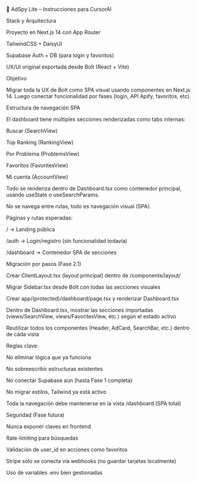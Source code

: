 🧠 AdSpy Lite – Instrucciones para CursorAI

Stack y Arquitectura

Proyecto en Next.js 14 con App Router

TailwindCSS + DaisyUI

Supabase Auth + DB (para login y favoritos)

UX/UI original exportada desde Bolt (React + Vite)

Objetivo

Migrar toda la UX de Bolt como SPA visual usando componentes en Next.js 14.
Luego conectar funcionalidad por fases (login, API Apify, favoritos, etc).

Estructura de navegación SPA

El dashboard tiene múltiples secciones renderizadas como tabs internas:

Buscar (SearchView)

Top Ranking (RankingView)

Por Problema (ProblemsView)

Favoritos (FavoritesView)

Mi cuenta (AccountView)

Todo se renderiza dentro de Dashboard.tsx como contenedor principal, usando useState o useSearchParams.

No se navega entre rutas, todo es navegación visual (SPA).

Páginas y rutas esperadas:

/ → Landing pública

/auth → Login/registro (sin funcionalidad todavía)

/dashboard → Contenedor SPA de secciones

Migración por pasos (Fase 2.1)

Crear ClientLayout.tsx (layout principal) dentro de /components/layout/

Migrar Sidebar.tsx desde Bolt con todas las secciones visuales

Crear app/(protected)/dashboard/page.tsx y renderizar Dashboard.tsx

Dentro de Dashboard.tsx, mostrar las secciones importadas (views/SearchView, views/FavoritesView, etc.) según el estado activo

Reutilizar todos los componentes (Header, AdCard, SearchBar, etc.) dentro de cada vista

Reglas clave:

No eliminar lógica que ya funciona

No sobreescribir estructuras existentes

No conectar Supabase aún (hasta Fase 1 completa)

No migrar estilos, Tailwind ya está activo

Toda la navegación debe mantenerse en la vista /dashboard (SPA total)

Seguridad (Fase futura)

Nunca exponer claves en frontend

Rate-limiting para búsquedas

Validación de user_id en acciones como favoritos

Stripe solo se conecta vía webhooks (no guardar tarjetas localmente)

Uso de variables .env bien gestionadas
